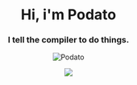 <h1 align="center">Hi, i'm Podato</h1>
<h3 align="center">I tell the compiler to do things.</h3>

<p align="center"> <img src="https://komarev.com/ghpvc/?username=podato&label=Views&color=ff5050&style=flat-square" alt="Podato" /> </p>

<p align="center"> <img src="https://github-readme-stats.vercel.app/api?username=podato&custom_title=Podato's%20SkidHub%20Stats&bg_color=943215559,F58529,FEDA77,DD2A7B,8134AF,515BD4&text_color=FFFF&hide_border=true" /> </p>
